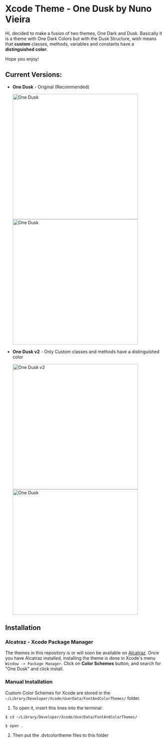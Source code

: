 # Xcode Theme - **One Dusk** by Nuno Vieira

Hi, decided to make a fusion of two themes, One Dark and Dusk. Basically it is a theme with One Dark Colors but with the Dusk Structure, wish means that **custom** classes, methods, variables and constants have a **distinguished color**.

Hope you enjoy!

Current Versions:
------------

* **One Dusk** - Original (Recommended)

  <img src="https://raw.githubusercontent.com/nunovieira93/xcode-themes-by-me/master/Screenshots/OneDusk.png" width="400" alt="One Dusk">
  
  <img src="https://raw.githubusercontent.com/nunovieira93/xcode-theme-one-dusk/master/Screenshots/OneDuskCode.png" width="400" alt="One Dusk">

* **One Dusk v2** - Only Custom classes and methods have a distinguished color

  <img src="https://raw.githubusercontent.com/nunovieira93/xcode-themes-by-me/master/Screenshots/OneDuskV2.png" width="400" alt="One Dusk v2">
  
  <img src="https://raw.githubusercontent.com/nunovieira93/xcode-theme-one-dusk/master/Screenshots/OneDuskCodeV2.png" width="400" alt="One Dusk">
  
  
Installation
------------

### Alcatraz - Xcode Package Manager

The themes in this repository is or will soon be available on [Alcatraz](https://github.com/supermarin/Alcatraz).
Once you have Alcatraz installed, installing the theme is done in Xcode's menu `Window -> Package Manager`. Click on **Color Schemes** button, and search for "One Dusk" and click install.

### Manual Installation

Custom Color Schemes for Xcode are stored in the `~/Library/Developer/Xcode/UserData/FontAndColorThemes/` folder.

1. To open it, insert this lines into the terminal:
  ```
  $ cd ~/Library/Developer/Xcode/UserData/FontAndColorThemes/
  
  $ open .
  ```
2. Then put the .dvtcolortheme files to this folder

